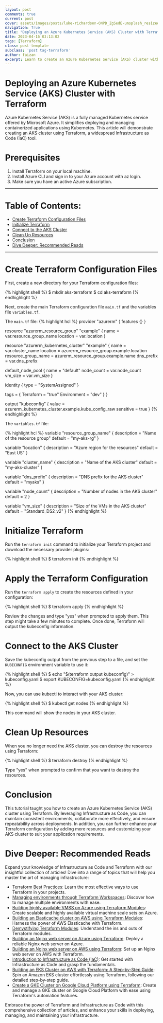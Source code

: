 ```yaml
---
layout: post
comments: true
current: post
cover: assets/images/posts/luke-richardson-ONPD_ZgSedE-unsplash_resized.webp
navigation: True
title: "Deploying an Azure Kubernetes Service (AKS) Cluster with Terraform"
date: 2023-04-16 03:13:02
tags: [Terraform]
class: post-template
subclass: 'post tag-terraform'
author: faizan
excerpt: Learn to create an Azure Kubernetes Service (AKS) cluster with Terraform, a popular Infrastructure as Code tool, using a step-by-step guide with code examples.
---
```


# Deploying an Azure Kubernetes Service (AKS) Cluster with Terraform

Azure Kubernetes Service (AKS) is a fully managed Kubernetes service offered by Microsoft Azure. It simplifies deploying and managing containerized applications using Kubernetes. This article will demonstrate creating an AKS cluster using Terraform, a widespread Infrastructure as Code (IaC) tool.

# Prerequisites
1. Install Terraform on your local machine.
2. Install Azure CLI and sign in to your Azure account with az login.
3. Make sure you have an active Azure subscription.

***
# Table of Contents:

* [Create Terraform Configuration Files](#create-terraform-configuration-files)
* [Initialize Terraform](#initialize-terraform)
* [Connect to the AKS Cluster](#connect-to-the-aks-cluster)
* [Clean Up Resources](#clean-up-resources)
* [Conclusion](#conclusion)
* [Dive Deeper: Recommended Reads](#dive-deeper-recommended-reads)

***

# Create Terraform Configuration Files

First, create a new directory for your Terraform configuration files:

{% highlight shell %}
$ mkdir aks-terraform
$ cd aks-terraform
{% endhighlight %}

Next, create the main Terraform configuration file `main.tf` and the variables file `variables.tf`.

The `main.tf` file:
{% highlight hcl %}
provider "azurerm" {
  features {}
}

resource "azurerm_resource_group" "example" {
  name     = var.resource_group_name
  location = var.location
}

resource "azurerm_kubernetes_cluster" "example" {
  name                = var.cluster_name
  location            = azurerm_resource_group.example.location
  resource_group_name = azurerm_resource_group.example.name
  dns_prefix          = var.dns_prefix

  default_node_pool {
    name       = "default"
    node_count = var.node_count
    vm_size    = var.vm_size
  }

  identity {
    type = "SystemAssigned"
  }

  tags = {
    Terraform = "true"
    Environment = "dev"
  }
}

output "kubeconfig" {
  value = azurerm_kubernetes_cluster.example.kube_config_raw
  sensitive = true
}
{% endhighlight %}

The `variables.tf` file:

{% highlight hcl %}
variable "resource_group_name" {
  description = "Name of the resource group"
  default     = "my-aks-rg"
}

variable "location" {
  description = "Azure region for the resources"
  default     = "East US"
}

variable "cluster_name" {
  description = "Name of the AKS cluster"
  default     = "my-aks-cluster"
}

variable "dns_prefix" {
  description = "DNS prefix for the AKS cluster"
  default     = "myaks"
}

variable "node_count" {
  description = "Number of nodes in the AKS cluster"
  default     = 2
}

variable "vm_size" {
  description = "Size of the VMs in the AKS cluster"
  default     = "Standard_DS2_v2"
}
{% endhighlight %}

# Initialize Terraform

Run the `terraform init` command to initialize your Terraform project and download the necessary provider plugins:

{% highlight shell %}
$ terraform init
{% endhighlight %}

# Apply the Terraform Configuration

Run the `terraform apply` to create the resources defined in your configuration:

{% highlight shell %}
$ terraform apply
{% endhighlight %}

Review the changes and type "yes" when prompted to apply them. This step might take a few minutes to complete. Once done, Terraform will output the kubeconfig information.

# Connect to the AKS Cluster
Save the kubeconfig output from the previous step to a file, and set the `KUBECONFIG` environment variable to use it:

{% highlight shell %}
$ echo "$(terraform output kubeconfig)" > kubeconfig.yaml
$ export KUBECONFIG=kubeconfig.yaml
{% endhighlight %}

Now, you can use kubectl to interact with your AKS cluster:

{% highlight shell %}
$ kubectl get nodes
{% endhighlight %}

This command will show the nodes in your AKS cluster.

# Clean Up Resources

When you no longer need the AKS cluster, you can destroy the resources using Terraform:

{% highlight shell %}
$ terraform destroy
{% endhighlight %}

Type "yes" when prompted to confirm that you want to destroy the resources.

# Conclusion

This tutorial taught you how to create an Azure Kubernetes Service (AKS) cluster using Terraform. By leveraging Infrastructure as Code, you can maintain consistent environments, collaborate more effectively, and ensure repeatability across deployments. In addition, you can further enhance your Terraform configuration by adding more resources and customizing your AKS cluster to suit your application requirements.

# Dive Deeper: Recommended Reads

Expand your knowledge of Infrastructure as Code and Terraform with our insightful collection of articles! Dive into a range of topics that will help you master the art of managing infrastructure:

* [Terraform Best Practices](/terraform-best-practices): Learn the most effective ways to use Terraform in your projects.
* [Managing environments through Terraform Workspaces](/managing-environments-through-terraform-workspaces): Discover how to manage multiple environments with ease.
* [Building highly available VMSS on Azure using Terraform Modules](/building-highly-available-vmss-on-azure-using-terraform-modules): Create scalable and highly available virtual machine scale sets on Azure.
* [Building an Elasticache cluster on AWS using Terraform Modules](/building-an-elasticache-cluster-on-aws-using-terraform-modules): Harness the power of AWS Elasticache with Terraform.
* [Demystifying Terraform Modules](/demystifying-terraform-modules): Understand the ins and outs of Terraform modules.
* [Building an Nginx web server on Azure using Terraform](/building-an-nginx-webserver-on-azure-using-terraform): Deploy a reliable Nginx web server on Azure.
* [Building an Nginx web server on AWS using Terraform](/building-an-nginx-webserver-on-aws-using-terraform): Set up an Nginx web server on AWS with Terraform.
* [Introduction to Infrastructure as Code (IaC)](/introduction-to-infrastructure-as-code): Get started with Infrastructure as Code and grasp the fundamentals.
* [Building an EKS Cluster on AWS with Terraform: A Step-by-Step Guide](/building-an-eks-cluster-on-aws-with-terraform): Spin an Amazon EKS cluster effortlessly using Terraform, following our detailed step-by-step guide.
* [Create a GKE Cluster on Google Cloud Platform using Terraform](/create-a-gke-cluster-on-google-cloud-platform-using-terraform): Create and manage a GKE cluster on Google Cloud Platform with ease using Terraform's automation features.

Embrace the power of Terraform and Infrastructure as Code with this comprehensive collection of articles, and enhance your skills in deploying, managing, and maintaining your infrastructure.